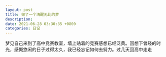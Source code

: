 ```yaml
---
layout: post
title: 做了一个清醒无比的梦
description: 
date: 2021-06-28 03:30:35 +0800
categories: 日记
---
```


梦见自己来到了高中竞赛教室，墙上贴着的竞赛感想已经泛黄。回想下曾经的时光，感慨悠闲的日子过得太久，我已经忘记如何去努力。过几天回高中走走